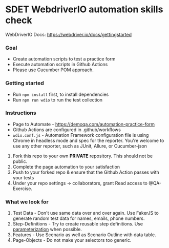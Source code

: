 #  SDET WebdriverIO automation skills check

WebDriverIO Docs: https://webdriver.io/docs/gettingstarted

### Goal

* Create automation scripts to test a practice form
* Execute automation scripts in Github Actions
* Please use Cucumber POM approach.

### Getting started

* Run `npm install` first, to install dependencies
* Run `npm run wdio` to run the test collection

### Instructions

* Page to Automate - https://demoqa.com/automation-practice-form
* Github Actions are configured in .github/workflows
* `wdio.conf.js` - Automation Framework configuration file is using Chrome in headless mode and spec for the reporter. You're welcome to use any other reporter, such as JUnit, Allure, or Cucumber-json

1. Fork this repo to your own **PRIVATE** repository. This should not be public.
1. Complete the page automation to your satisfaction
1. Push to your forked repo & ensure that the Github Action passes with your tests
1. Under your repo settings -> collaborators, grant Read access to @QA-Exercise.

### What we look for
1. Test Data - Don't use same data over and over again. Use FakerJS to generate random test data for names, emails, phone numbers.
1. Step-Definitions - Try to create reusable step definitions. Use [parameterization](https://github.com/cucumber/cucumber-expressions#readme) when possible.
1. Features - Use Scenario as well as Scenario Outline with data table.
1. Page-Objects - Do not make your selectors too generic.
